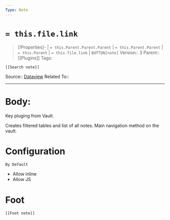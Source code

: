 ```yaml
---
Type: Note
---
```

# `= this.file.link`
>[!Properties]- |  `= this.Parent.Parent.Parent` | `= this.Parent.Parent` | `= this.Parent` | `= this.file.link` | `BUTTON[note]` 
>Version:: 3
>Parent:: [[Plugins]]
>Tags:
```meta-bind-embed
[[Search note]]
```
Source:: [Dataview](obsidian://show-plugin?id=dataview)
Related To::
***
# Body:
Key pluging from Vault.

Creates filtered  tables and list of all notes.
Main navigation method on the vault.

# Configuration 
`By Default`

- Allow inline
- Allow JS




# Foot
```meta-bind-embed
[[Foot note]]
``` 